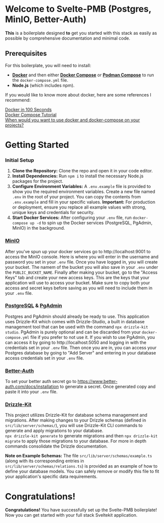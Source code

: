 # Welcome to Svelte-PMB (Postgres, MinIO, Better-Auth)
**This** is a boilerplate designed **to** get you started with this stack as easily as possible by comprehensive documentation and minimal code.

## Prerequisites
For this boilerplate, you will need to install:
* [**Docker**](https://www.docker.com/get-started/) and then either [**Docker Compose**](https://docs.docker.com/compose/install/) or [**Podman Compose**](https://github.com/containers/podman-compose) to run the `docker-compose.yml` file.
* **Node.js** (which includes npm).

If you would like to know more about docker, here are some references I recommend:

[Docker in 100 Seconds](https://www.youtube.com/watch?v=Gjnup-PuquQ)<br/>
[Docker Compose Tutorial](https://www.youtube.com/watch?v=HG6yIjZapSA)<br/>
[When would you want to use docker and docker-compose on your projects?](https://www.youtube.com/watch?v=m3To85qMOuA)

# Getting Started

### Initial Setup
1.  **Clone the Repository:** Clone the repo and open it in your code editor.
2.  **Install Dependencies:** Run `npm i` to install the necessary Node.js packages for the project.
3.  **Configure Environment Variables:** A `.env.example` file is provided to show you the required environment variables. Create a new file named `.env` in the root of your project. You can copy the contents from `.env.example` and fill in your specific values. **Important:** For production or deployment, ensure you replace all example values with strong, unique keys and credentials for security.
4.  **Start Docker Services:** After configuring your `.env` file, run `docker-compose up -d` to spin up the Docker services (PostgreSQL, PgAdmin, MinIO) in the background.

### [MinIO](https://min.io/docs/minio/linux/developers/minio-drivers.html?ref=docs)

After you've spun up your docker services go to http://localhost:9001 to access the MinIO console. Here is where you will enter in the username and password you set in your `.env` file. Once you have logged in, you will create your bucket. The namem of the bucket you will also save in your `.env` under the `PUBLIC_BUCKET_NAME`. Finally after making your bucket, go to the "Access Keys" tab and create your new access keys. This are the keys that your application will use to access your bucket. Make sure to copy both your access and secret keys before saving as you will need to include them in your `.env` file.

### [PostgreSQL](https://www.postgresql.org/docs/) & [PgAdmin](https://www.pgadmin.org/docs/)
Postgres and PgAdmin should already be ready to use. This application uses Drizzle-Kit which comes with Drizzle-Studio, a built in database management tool that can be used with the command `npx drizzle-kit studio`. PgAdmin is purely optional and can be discarded from your `docker-compose.yml` file if you prefer to not use it. If you wish to use PgAdmin, you can access it by going to http://localhost:5050 and logging in with the credentials set in your `.env` file. Then once you are in, you can access your Postgres database by going to "Add Server" and entering in your database access credentials set in your `.env` file. 

### [Better-Auth](https://www.better-auth.com/docs/introduction)
To set your better auth secret go to https://www.better-auth.com/docs/installation to generate a secret. Once generated copy and paste it into your `.env` file.

### [Drizzle-Kit](https://orm.drizzle.team/docs/overview)
This project utilizes Drizzle-Kit for database schema management and migrations. After making changes to your Drizzle schemas (defined in `src/lib/server/schemas/`), you will use Drizzle-Kit CLI commands to generate and apply migrations to your database.<br />
`npx drizzle-kit generate` to generate migrations and then `npx drizzle-kit migrate` to apply those migrations to your database. For more in depth commands consolidate the Drizzle documentation.

**Note on Example Schemas:**
The file `src/lib/server/schemas/example.ts` (along with its corresponding entries in `src/lib/server/schemas/relations.ts`) is provided as an example of how to define your database models. You can safely remove or modify this file to fit your application's specific data requirements.


# Congratulations!
**Congratulations!** You have successfully set up the Svelte-PMB boilerplate! Now you can get started with your full stack Sveltekit application.
